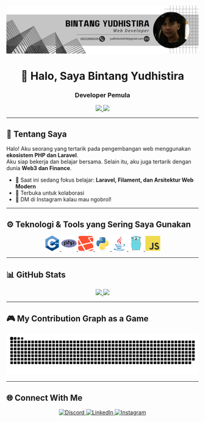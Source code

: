 <!-- Banner -->
<p align="center">
  <img src="https://raw.githubusercontent.com/bintangyudhis/bintangyudhis/main/banner.png" alt="Banner Profil Bintang"/>
</p>

<!-- Judul -->
<h1 align="center">👋 Halo, Saya Bintang Yudhistira</h1>
<h3 align="center">Developer Pemula</h3>

<p align="center">
  <a href="https://linkedin.com/in/bintang-yudhistira-278448289" target="_blank">
    <img src="https://img.shields.io/badge/-LinkedIn-0077B5?style=for-the-badge&logo=linkedin&logoColor=white" />
  </a>
  <a href="https://instagram.com/yudhis_gaiden" target="_blank">
    <img src="https://img.shields.io/badge/-Instagram-E4405F?style=for-the-badge&logo=instagram&logoColor=white" />
  </a>
</p>

---

## 👋 Tentang Saya

Halo! Aku seorang yang tertarik pada pengembangan web menggunakan **ekosistem PHP dan Laravel**.  
Aku siap bekerja dan belajar bersama. Selain itu, aku juga tertarik dengan dunia **Web3 dan Finance**.

- 🌱 Saat ini sedang fokus belajar: **Laravel, Filament, dan Arsitektur Web Modern**
- 👯 Terbuka untuk kolaborasi
- 💬 DM di Instagram kalau mau ngobrol!

---

## ⚙️ Teknologi & Tools yang Sering Saya Gunakan

<p align="center">
  <a href="https://www.cplusplus.com/" target="_blank" rel="noreferrer">
    <img src="https://raw.githubusercontent.com/devicons/devicon/master/icons/cplusplus/cplusplus-original.svg" alt="cplusplus" width="40" height="40"/>
  </a>
  <a href="https://www.php.net" target="_blank" rel="noreferrer">
    <img src="https://raw.githubusercontent.com/devicons/devicon/master/icons/php/php-original.svg" alt="php" width="40" height="40"/>
  </a>
  <a href="https://laravel.com/" target="_blank" rel="noreferrer">
    <img src="https://raw.githubusercontent.com/devicons/devicon/master/icons/laravel/laravel-plain.svg" alt="laravel" width="40" height="40"/>
  </a>
  <a href="https://www.python.org" target="_blank" rel="noreferrer">
    <img src="https://raw.githubusercontent.com/devicons/devicon/master/icons/python/python-original.svg" alt="python" width="40" height="40"/>
  </a>
  <a href="https://www.java.com" target="_blank" rel="noreferrer">
    <img src="https://raw.githubusercontent.com/devicons/devicon/master/icons/java/java-original.svg" alt="java" width="40" height="40"/>
  </a>
  <a href="https://golang.org" target="_blank" rel="noreferrer">
    <img src="https://raw.githubusercontent.com/devicons/devicon/master/icons/go/go-original.svg" alt="go" width="40" height="40"/>
  </a>
  <a href="https://developer.mozilla.org/en-US/docs/Web/JavaScript" target="_blank" rel="noreferrer">
    <img src="https://raw.githubusercontent.com/devicons/devicon/master/icons/javascript/javascript-original.svg" alt="javascript" width="40" height="40"/>
  </a>
</p>

---

## 📊 GitHub Stats

<p align="center">
  <a href="https://github.com/bintangyudhis">
    <img height="150" src="https://github-readme-stats.vercel.app/api?username=bintangyudhis&show_icons=true&theme=radical" />
    <img height="150" src="https://github-readme-stats.vercel.app/api/top-langs/?username=bintangyudhis&layout=compact&theme=radical" />
  </a>
</p>

---

## 🎮 My Contribution Graph as a Game
<p align="center">
  <img src="https://github.com/Platane/snk/raw/output/github-contribution-grid-snake.svg" alt="GitHub Snake" />
</p>

---

## 🌐 Connect With Me

<p align="center">
  <a href="https://discordapp.com/users/youthis1" target="_blank">
    <img src="https://img.icons8.com/color/48/000000/discord--v2.png" alt="Discord" />
  </a>
  <a href="https://linkedin.com/in/bintang-yudhistira-278448289" target="_blank">
    <img src="https://img.icons8.com/color/48/000000/linkedin.png" alt="LinkedIn" />
  </a>
  <a href="https://instagram.com/yudhis_gaiden" target="_blank">
    <img src="https://img.icons8.com/color/48/000000/instagram-new.png" alt="Instagram" />
  </a>
</p>
